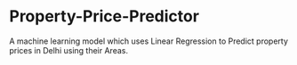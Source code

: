# Property-Price-Predictor
A machine learning model which uses Linear Regression to Predict property prices in Delhi using their Areas.
